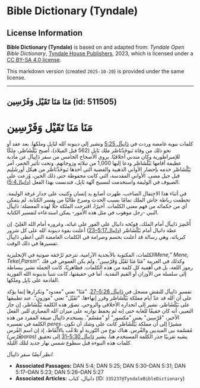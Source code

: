 # Bible Dictionary (Tyndale)

## License Information

**Bible Dictionary (Tyndale)** is based on and adapted from: _Tyndale Open Bible Dictionary_, [Tyndale House Publishers](https://tyndaleopenresources.com/), 2023, which is licensed under a [CC BY-SA 4.0 license](https://creativecommons.org/licenses/by-sa/4.0/legalcode.en).

This markdown version (created `2025-10-20`) is provided under the same license.



--------------------------------

## مَنَا مَنَا تَقَيْل وَفَرْسِين (id: 511505)

مَنَا مَنَا تَقَيْل وَفَرْسِين
==============================

كلمات نبوية غامضة وردت في [دَانِيآل 5:25](https://ref.ly/Dan5:25) وتشير إلى دينونة ٱلله لبَابِل وملكها. بعد عقد أو نحو ذلك من وفاة نَبوخَذْنَاصَّر ملك بَابِل (562 قبل الميلاد)، أصبح بَيْلْشَاصَّر، ملكًا للإمبراطورية وكان متدني أخلاقيًا. يروي الأصحاح الخامس من سفر دَانِيآل عن مأدبة عظيمة أقامها بَيْلْشَاصَّر ودعا إليها 1,000 من نبلائه وزوجاتهم. وتحت تأثير الخمر، أمر بَيْلْشَاصَّر خدمه بإحضار الأواني الذهبية والفضية التي أخذها نَبوخَذْنَاصَّر من هيكل أورشَلِيم قبل جيل مضى. الأواني المقدسة، التي كانت محفوظة حتى ذلك الحين، وُزعت على الضيوف في الوليمة واستخدمت لتسبيح آلهة بَابِل، فتدنست بهذا الفعل ([دانيال5:4](https://ref.ly/Dan5:4)).

في أثناء هذا الاحتفال الصاخب، ظهرت أصابع يد إنسان وكتبت على جدار غرفة الوليمة. تحطمت رباطة جأش الملك تمامًا بسبب الحدث وصرخ طالبًا من يفسر الكتابة. لم يتمكن أي من حكمائه من فهم معنى الكلمات. أخيرًا، اقترحت الملكة حلًّا لهذه المعضلة: دَانِيآل النبي \-رجل موهوب في مثل هذه الأمور\- يمكن استدعاءه لتفسير الكتابة.

أُحْضِرَ دَانِيآل أمام الملك، فوبّخه دانيال على الفور على غبائه، وغروره أمام الله العَلِيّ. إن عظة دانيال أمام بَيْلْشَاصَّر ([دانيال5:17–23](https://ref.ly/Dan5:17-Dan5:23)) أعلنت بقوة دينونة ٱلله على كل شرور كبريائه، وهي رسالة قد أعلنت بحسم وصرامة في الكلمات الغامضة التي أعطى دَانِيآل تفسيرها في ذلك الوقت.

الكلمات، المكتوبة بالأبجدية الآرامية، تترجم تَرْجَمَة صوتية في الإنجليزية*Mene," Mene, Tekel,Parsin".* وكذلك في العربية "مَنَا مَنَا تَقَيْل وَفَرْسِين". ولم يكن الغموض في فك رموز اللغة، بل في أهمية كل كلمة من هذه الكلمات. فظاهريًا، كانت الجملة تشير ببساطة إلى سلسلة من الأوزان أو القيم النقدية. أما في حقيقتها، كانت تتنبأ بدينونة الله الفورية القادمة على بَابِل وملكها.

تفسير دَانِيآل للنقش مسجل في [دَانِيآل 5:26–27](https://ref.ly/Dan5:26-Dan5:27). "مَنَا" تعني "معدود" وتكرارها إنما يؤكد على أن ٱلله قد عدّ أيام مملكة بَيْلْشَاصَّر وقرر إنهاءها. "تَقَيْل" تعني "موزون". عند تطبيقها على بَيْلْشَاصَّر، تشير إلى انحداره الأخلاقي والروحي. تصوّر هذه الكلمة بَيْلْشَاصَّر، إن جاز التعبير، أنه كان خفيفًا للغاية حتى إنه لم يحفظ توازنه على ميزان ٱلله المعياري للبر. الفعل الأخير، "فَرْسِين" يعني "مكسور" أو "مقسّم". يستخدم دَانِيآل صيغة المفرد من هذه الكلمة في تفسيره *peres،* مشيرًا إلى أن مملكة بَيْلْشَاصَّر كانت على وشك أن تكون مُقسّمة بين الميديين والفُرس. هناك نوع من التّورية أو تلاعُب بِالأَلْفَاظ، إذ إن اسم الفُرس *(فُرْسparas)* يشبه تقريبًا جذر الكلمة المستخدم هنا. يشير [دَانِيآل 5:30–31](https://ref.ly/Dan5:30-Dan5:31) إلى تحقيق كلمات هذه النبوءة قبل سطوع شمس نهار جديد لتلك الليلة.

*انظر أيضًا* سفر دَانِيآل.

* **Associated Passages:** DAN 5:4; DAN 5:25; DAN 5:30–DAN 5:31; DAN 5:17–DAN 5:23; DAN 5:26–DAN 5:27
* **Associated Articles:** دانيال، كتاب (ID: `335237@TyndaleBibleDictionary`)

